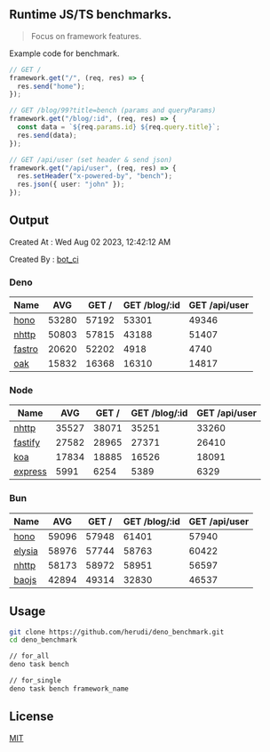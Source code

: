 ## Runtime JS/TS benchmarks.

> Focus on framework features.

Example code for benchmark.
```ts
// GET /
framework.get("/", (req, res) => {
  res.send("home");
});

// GET /blog/99?title=bench (params and queryParams)
framework.get("/blog/:id", (req, res) => {
  const data = `${req.params.id} ${req.query.title}`;
  res.send(data);
});

// GET /api/user (set header & send json)
framework.get("/api/user", (req, res) => {
  res.setHeader("x-powered-by", "bench");
  res.json({ user: "john" });
});
```

## Output
Created At : Wed Aug 02 2023, 12:42:12 AM

Created By : [bot_ci](https://github.com/herudi/deno_benchmarks/commits?author=github-actions%5Bbot%5D)


### Deno
|Name|AVG|GET /|GET /blog/:id|GET /api/user|
|----|----|----|----|----|
|[hono](https://github.com/honojs/hono)|53280|57192|53301|49346|
|[nhttp](https://github.com/nhttp/nhttp)|50803|57815|43188|51407|
|[fastro](https://github.com/fastrodev/fastro)|20620|52202|4918|4740|
|[oak](https://github.com/oakserver/oak)|15832|16368|16310|14817|
  


### Node
|Name|AVG|GET /|GET /blog/:id|GET /api/user|
|----|----|----|----|----|
|[nhttp](https://github.com/nhttp/nhttp)|35527|38071|35251|33260|
|[fastify](https://github.com/fastify/fastify)|27582|28965|27371|26410|
|[koa](https://github.com/koajs/koa)|17834|18885|16526|18091|
|[express](https://github.com/expressjs/express)|5991|6254|5389|6329|
  


### Bun
|Name|AVG|GET /|GET /blog/:id|GET /api/user|
|----|----|----|----|----|
|[hono](https://github.com/honojs/hono)|59096|57948|61401|57940|
|[elysia](https://github.com/elysiajs/elysia)|58976|57744|58763|60422|
|[nhttp](https://github.com/nhttp/nhttp)|58173|58972|58951|56597|
|[baojs](https://github.com/mattreid1/baojs)|42894|49314|32830|46537|
  



## Usage

```bash
git clone https://github.com/herudi/deno_benchmark.git
cd deno_benchmark

// for_all
deno task bench

// for_single
deno task bench framework_name
```

## License

[MIT](LICENSE)

